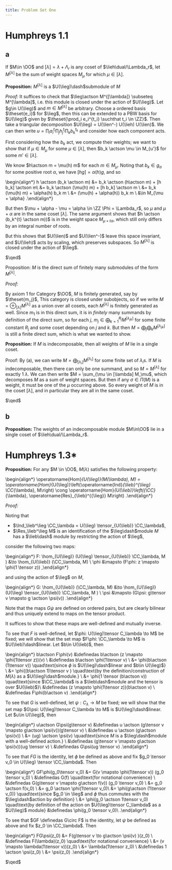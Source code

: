 ```yaml
---
title: Problem Set One
---
```


# Humphreys 1.1

## a

If $M\in \OO$ and $[\lambda] = \lambda + \Lambda_r$ is any coset of $\lieh\dual/\Lambda_r$, let $M^{[\lambda]}$ be the sum of weight spaces $M_\mu$ for which $\mu \in [\lambda]$.

**Proposition:**
$M^{[\lambda]}$ is a $U(\lieg)\dash$submodule of $M$ 

*Proof:*
It suffices to check that $\lieg\actson M^{[\lambda]} \subseteq M^[\lambda]$, i.e. this module is closed under the action of $U(\lieg)$.
Let $g\in U(\lieg)$ and $m\in M^{[\lambda]}$ be arbitrary.
Choose a ordered basis $\theset{e_i}$ for $\lieg$, then this can be extended to a PBW basis for $U(\lieg)$ given by $\theset{\prod_i e_i^{t_i} \suchthat t_i \in \ZZ}$.
Then take a triangular decomposition $U(\lieg) = U(\lien^-) U(\lieh) U(\lien)$.
We can then write $u = \prod_i a_i^{t_i} \prod_j h_j^{t_j} \prod_k b_k ^{t_k}$ and consider how each component acts.

First considering how the $b_k$ act, we compute their weights; we want to show that if $\mu \in M_\mu$ for some $\mu \in [\lambda]$, then $b_k \actson \mu \in M_{u'}$ for some $m'\in [\lambda]$.

We know $h\actson m = \mu(h) m$ for each $m\in M_\mu$.
Noting that $b_k \in g_\alpha$ for some positive root $\alpha$, we have $[h g] = \alpha(h) g$, and so

\begin{align*}
h \actson (b_k \actson m) 
&= b_k \actson (h\actson m) + [h b_k] \actson m\\
&= b_k \actson (\mu(h) m) + [h b_k] \actson m \\
&= b_k (\mu(h) m) +  \alpha(h) b_k m \\
&= (\mu(h) + \alpha(h)) b_k m \\
&\in M_{\mu + \alpha}
.\end{align*}


But then $\mu + \alpha - \mu = \alpha \in \ZZ \Phi = \Lambda_r$, so $\mu$ and $\mu + \alpha$ are in the same coset $[\lambda]$.
The same argument shows that $h \actson (b_k^{t} \actson m))$ is in the weight space $M_{\mu + t\alpha}$, which still only differs by an integral number of roots.

But this shows that $U(\lien)$ and $U(\lien^-)$ leave this space invariant, and $U(\lieh)$ acts by scaling, which preserves subspaces.
So $M^{[\lambda]}$ is closed under the action of $\lieg$.

$\qed$


Proposition:
$M$ is the direct sum of finitely many submodules of the form $M^{[\lambda]}$.

*Proof:*

By axiom 1 for Category $\OO$, $M$ is finitely generated, say by $\theset{m_j}$, 
This category is closed under subobjects, so if we write $M = \oplus_{[\lambda]} M^{[\lambda]}$ as a union over all cosets, each $M^{[\lambda]}$ is finitely generated as well.
Since $m_1$ is in this direct sum, it is in *finitely* many summands by definition of the direct sum, so for each $j$, $m_j \in \bigoplus_{k=1}^{R_{j}} M^[\lambda_{jk}]$ for some finite constant $R_{j}$ and some coset depending on $j$ and $k$.
But then $M = \bigoplus_j \bigoplus_k M^{[\lambda_{jk}]}$ is still a finite direct sum, which is what we wanted to show.

**Proposition:**
If $M$ is indecomposable, then all weights of $M$ lie in a single coset.


Proof:
By (a), we can write $M = \bigoplus_{[\lambda_i]} M^[\lambda_i]$ for some finite set of $\lambda_i$s.
If $M$ is indecomposable, then there can only be one summand, and so $M = M^[\lambda]$ for exactly 1 $\lambda$.
We can then write $M = \sum_{\mu \in [\lambda] M_\mu$, which decomposes $M$ as a sum of weight spaces.
But then if any $\sigma \in \Pi(M)$ is a weight, it must be one of the $\mu$ occurring above.
So every weight of $M$ is in the coset $[\lambda]$, and in particular they are all in the same coset.

$\qed$

## b

**Proposition:**
The weights of an indecomposable module $M\in\OO$ lie in a single coset of $\lieh\dual/\Lambda_r$.


# Humphreys 1.3*

**Proposition:**
For any $M \in \OO$, $M(\lambda)$ satisfies the following property: 

\begin{align*}
\operatorname{Hom}_{U(\lieg)}(M(\lambda), M)
= \operatorname{Hom}_{U(\lieg)}\left(\operatorname{Ind}_{\lieb}^{\lieg} \CC_{\lambda}, M\right) 
\cong \operatorname{Hom}_{U(\lieb)}\left({\CC}_{\lambda}, \operatorname{Res}_{\lieb}^{{\lieg}} M\right)
.\end{align*}


*Proof:*

Noting that 

- $\Ind_\lieb^\lieg \CC_\lambda = U(\lieg) \tensor_{U(\lieb)} \CC_\lambda$,
- $\Res_\lieb^\lieg M$ is an identification of the $\lieg\dash$module $M$ has a $\lieb\dash$ module by restricting the action of $\lieg$,

consider the following two maps:

\begin{align*}
F: \hom_{U(\lieg)} (U(\lieg) \tensor_{U(\lieb)} \CC_\lambda, M ) &\to \hom_{U(\lieb)} (\CC_\lambda, M) \\
\phi &\mapsto (F\phi: z \mapsto \phi(1 \tensor z))
,\end{align*}

and using the action of $\lieg$ on $M$, 

\begin{align*}
G: \hom_{U(\lieb)} (\CC_\lambda, M) &\to \hom_{U(\lieg)} (U(\lieg) \tensor_{U(\lieb)} \CC_\lambda, M ) \\
\psi &\mapsto (G\psi: g\tensor v \mapsto g \actson \psi(v))
.\end{align*}

Note that the maps $G\psi$ are defined on ordered pairs, but are clearly bilinear and thus uniquely extend to maps on the tensor product.

It suffices to show that these maps are well-defined and mutually inverse.

To see that $F$ is well-defined, let $\phi: U(\lieg)\tensor C_\lambda \to M$ be fixed; we will show that the set map $F\phi: \CC_\lambda \to M$ is $U(\lieb)\dash$linear.
Let $b\in U(\lieb)$, then 

\begin{align*}
b\actson F\phi(v) 
&\definedas b\actson (z \mapsto \phi(1\tensor z))(v) \\
&\definedas b\actson \phi(1\tensor v) \\
&= \phi(b\actson (1\tensor v)) \quad\text{since $\phi$ is $U(\lieg)\dash$linear and $b\in U(\lieg)$} \\
&= \phi((b\actson 1)\tensor v ) \quad\text{by the definition/construction of $M(\lambda)$ as a $U(\lieg)\dash$module.} \\
&= \phi(1 \tensor (b\actson v)) \quad\text{since $\CC_\lambda$ is a $\lieb\dash$module and the tensor is over $U(\lieb)$}\\
&\definedas (z \mapsto \phi(1\tensor z))(b\actson v) \\
&\definedas F\phi(b\actson v)
.\end{align*}


To see that $G$ is well-defined, let $\psi: C_\lambda \to M$ be fixed; we will show that the set map $G\psi: U(\lieg)\tensor C_\lambda \to M$ is $U(\lieg)\dash$linear.
Let $u\in U(\lieg)$, then

\begin{align*}
u\actson G\psi(g\tensor v)
&\definedas u \actson (g\tensor v \mapsto g\actson \psi(v))(g\tensor v) \\
&\definedas u \actson (g\actson \psi(v)) \\
&= (ug) \actson \psi(v) \quad\text{since $M$ is a $\lieg\dash$module with a well-defined action.} \\
&\definedas (g\tensor v \mapsto g\actson \psi(v))(ug \tensor v) \\
&\definedas G\psi(ug \tensor v)
.\end{align*}

To see that $FG$ is the identity, let $\phi$ be defined as above and fix $g_0 \tensor v_0 \in U(\lieg) \tensor \CC_\lambda$.
Then

\begin{align*}
GF\phi(g_0\tensor v_0)
&= G(v \mapsto \phi(1\tensor v)) (g_0 \tensor v_0) \\
&\definedas G(f) \quad\text{for notational convenience} \\
&\definedas G(g\tensor v \mapsto g\actson f(v)) (g_0 \tensor v_0) \\
&= g_0 \actson f(v_0) \\
&= g_0 \actson \phi(1\tensor v_0)\\ 
&= \phi(g\actson (1\tensor v_0)) \quad\text{since $g_0 \in \lieg$ and $\phi$ thus commutes with the $\lieg\dash$action by definition} \\ 
&= \phi(g_0 \actson 1\tensor v_0) \quad\text{by definition of the action on $U(\lieg)\tensor C_\lambda$ as a $U(\lieg)$ module}
&\definedas \phi(g_0 \tensor v_0)\\ 
.\end{align*}


To see that $GF \definedas G\circ F$ is the identity, let $\psi$ be defined as above and fix $z_0 \in \CC_\lambda$.
Then

\begin{align*}
FG\psi(z_0)
&= F(g\tensor v \to g\actson \psi(v) )(z_0) \\
&\definedas F(\lambda)(z_0) \quad\text{for notational convenience} \\
&= (v \mapsto \lambda(1\tensor v))(z_0) \\
&= \lambda(1\tensor z_0) \\
&\definedas 1 \actson \psi(z_0) \\
&= \psi(z_0)
.\end{align*}

$\qed$
